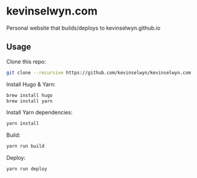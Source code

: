 # kevinselwyn.com

Personal website that builds/deploys to kevinselwyn.github.io

## Usage

Clone this repo:

```bash
git clone --recursive https://github.com/kevinselwyn/kevinselwyn.com
```

Install Hugo & Yarn:

```bash
brew install hugo
brew install yarn
```

Install Yarn dependencies:

```bash
yarn install
```

Build:

```bash
yarn run build
```

Deploy:

```bash
yarn run deploy
```
